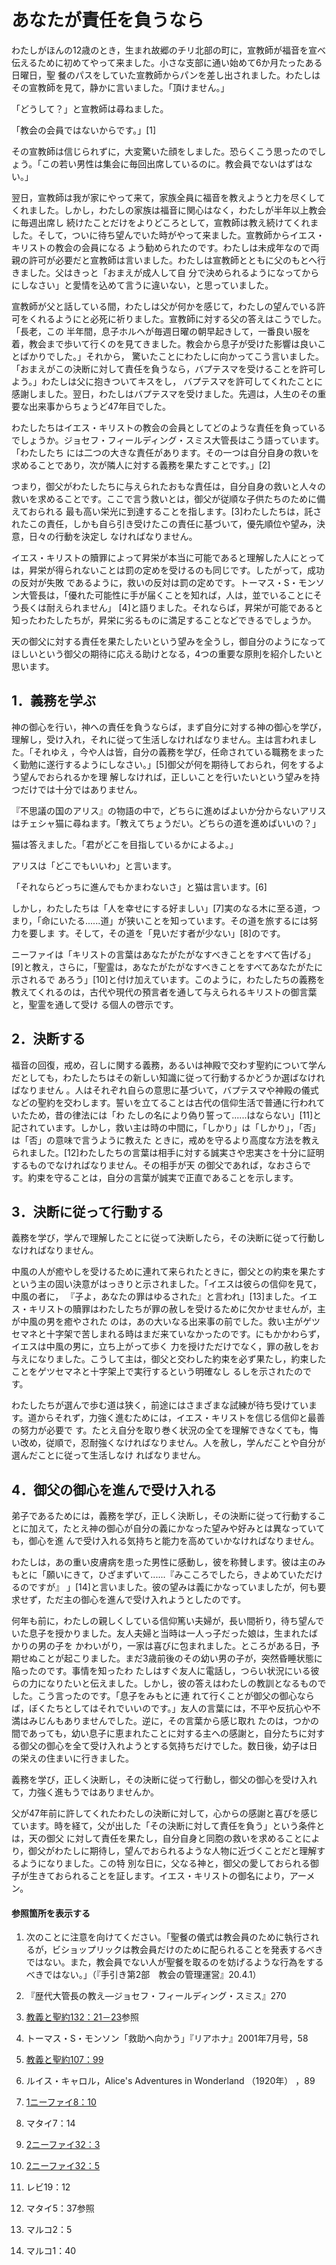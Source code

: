 # あなたが責任を負うなら

わたしがほんの12歳のとき，生まれ故郷のチリ北部の町に，宣教師が福音を宣べ伝えるために初めてやって来ました。小さな支部に通い始めて6か月たったある日曜日，聖
餐のパスをしていた宣教師からパンを差し出されました。わたしはその宣教師を見て，静かに言いました。「頂けません。」

「どうして？」と宣教師は尋ねました。

「教会の会員ではないからです。」[1]

その宣教師は信じられずに，大変驚いた顔をしました。恐らくこう思ったのでしょう。「この若い男性は集会に毎回出席しているのに。教会員でないはずはない。」

翌日，宣教師は我が家にやって来て，家族全員に福音を教えようと力を尽くしてくれました。しかし，わたしの家族は福音に関心はなく，わたしが半年以上教会に毎週出席し
続けたことだけをよりどころとして，宣教師は教え続けてくれました。そして，ついに待ち望んでいた時がやって来ました。宣教師からイエス・キリストの教会の会員になる
よう勧められたのです。わたしは未成年なので両親の許可が必要だと宣教師は言いました。わたしは宣教師とともに父のもとへ行きました。父はきっと「おまえが成人して自
分で決められるようになってからにしなさい」と愛情を込めて言うに違いない，と思っていました。

宣教師が父と話している間，わたしは父が何かを感じて，わたしの望んでいる許可をくれるようにと必死に祈りました。宣教師に対する父の答えはこうでした。「長老，この
半年間，息子ホルヘが毎週日曜の朝早起きして，一番良い服を着，教会まで歩いて行くのを見てきました。教会から息子が受けた影響は良いことばかりでした。」それから，
驚いたことにわたしに向かってこう言いました。「おまえがこの決断に対して責任を負うなら，バプテスマを受けることを許可しよう。」わたしは父に抱きついてキスをし，
バプテスマを許可してくれたことに感謝しました。翌日，わたしはバプテスマを受けました。先週は，人生のその重要な出来事からちょうど47年目でした。

わたしたちはイエス・キリストの教会の会員としてどのような責任を負っているでしょうか。ジョセフ・フィールディング・スミス大管長はこう語っています。「わたしたち
には二つの大きな責任があります。その一つは自分自身の救いを求めることであり，次が隣人に対する義務を果たすことです。」[2]

つまり，御父がわたしたちに与えられたおもな責任は，自分自身の救いと人々の救いを求めることです。ここで言う救いとは，御父が従順な子供たちのために備えておられる
最も高い栄光に到達することを指します。[3]わたしたちは，託されたこの責任，しかも自ら引き受けたこの責任に基づいて，優先順位や望み，決意，日々の行動を決定し
なければなりません。

イエス・キリストの贖罪によって昇栄が本当に可能であると理解した人にとっては，昇栄が得られないことは罰の定めを受けるのも同じです。したがって，成功の反対が失敗
であるように，救いの反対は罰の定めです。トーマス・S・モンソン大管長は，「優れた可能性に手が届くことを知れば，人は，並でいることにそう長くは耐えられません」
[4]と語りました。それならば，昇栄が可能であると知ったわたしたちが，昇栄に劣るものに満足することなどできるでしょうか。

天の御父に対する責任を果たしたいという望みを全うし，御自分のようになってほしいという御父の期待に応える助けとなる，4つの重要な原則を紹介したいと思います。

## 1．義務を学ぶ

神の御心を行い，神への責任を負うならば，まず自分に対する神の御心を学び，理解し，受け入れ，それに従って生活しなければなりません。主は言われました。「それゆえ
，今や人は皆，自分の義務を学び，任命されている職務をまったく勤勉に遂行するようにしなさい。」[5]御父が何を期待しておられ，何をするよう望んでおられるかを理
解しなければ，正しいことを行いたいという望みを持つだけでは十分ではありません。

『不思議の国のアリス』の物語の中で，どちらに進めばよいか分からないアリスはチェシャ猫に尋ねます。「教えてちょうだい。どちらの道を進めばいいの？」

猫は答えました。「君がどこを目指しているかによるよ。」

アリスは「どこでもいいわ」と言います。

「それならどっちに進んでもかまわないさ」と猫は言います。[6]

しかし，わたしたちは「人を幸せにする好ましい」[7]実のなる木に至る道，つまり，「命にいたる......道」が狭いことを知っています。その道を旅するには努力を要しま
す。そして，その道を「見いだす者が少ない」[8]のです。

ニーファイは「キリストの言葉はあなたがたがなすべきことをすべて告げる」[9]と教え，さらに，「聖霊は，あなたがたがなすべきことをすべてあなたがたに示されるで
あろう」[10]と付け加えています。このように，わたしたちの義務を教えてくれるのは，古代や現代の預言者を通して与えられるキリストの御言葉と，聖霊を通して受け
る個人の啓示です。

## 2．決断する

福音の回復，戒め，召しに関する義務，あるいは神殿で交わす聖約について学んだとしても，わたしたちはその新しい知識に従って行動するかどうか選ばなければなりません
。人はそれぞれ自らの意思に基づいて，バプテスマや神殿の儀式などの聖約を交わします。誓いを立てることは古代の信仰生活で普通に行われていたため，昔の律法には「わ
たしの名により偽り誓って......はならない」[11]と記されています。しかし，救い主は時の中間に，「しかり」は「しかり」，「否」は「否」の意味で言うように教えた
ときに，戒めを守るより高度な方法を教えられました。[12]わたしたちの言葉は相手に対する誠実さや忠実さを十分に証明するものでなければなりません。その相手が天
の御父であれば，なおさらです。約束を守ることは，自分の言葉が誠実で正直であることを示します。

## 3．決断に従って行動する

義務を学び，学んで理解したことに従って決断したら，その決断に従って行動しなければなりません。

中風の人が癒やしを受けるために連れて来られたときに，御父との約束を果たすという主の固い決意がはっきりと示されました。「イエスは彼らの信仰を見て，中風の者に，
『子よ，あなたの罪はゆるされた』と言われ」[13]ました。イエス・キリストの贖罪はわたしたちが罪の赦しを受けるために欠かせませんが，主が中風の男を癒やされた
のは，あの大いなる出来事の前でした。救い主がゲツセマネと十字架で苦しまれる時はまだ来ていなかったのです。にもかかわらず，イエスは中風の男に，立ち上がって歩く
力を授けただけでなく，罪の赦しをお与えになりました。こうして主は，御父と交わした約束を必ず果たし，約束したことをゲツセマネと十字架上で実行するという明確なし
るしを示されたのです。

わたしたちが選んで歩む道は狭く，前途にはさまざまな試練が待ち受けています。道からそれず，力強く進むためには，イエス・キリストを信じる信仰と最善の努力が必要で
す。たとえ自分を取り巻く状況の全てを理解できなくても，悔い改め，従順で，忍耐強くなければなりません。人を赦し，学んだことや自分が選んだことに従って生活しなけ
ればなりません。

## 4．御父の御心を進んで受け入れる

弟子であるためには，義務を学び，正しく決断し，その決断に従って行動することに加えて，たとえ神の御心が自分の義にかなった望みや好みとは異なっていても，御心を進
んで受け入れる気持ちと能力を高めていかなければなりません。

わたしは，あの重い皮膚病を患った男性に感動し，彼を称賛します。彼は主のみもとに「願いにきて，ひざまずいて......『みこころでしたら，きよめていただけるのですが』
」[14]と言いました。彼の望みは義にかなっていましたが，何も要求せず，ただ主の御心を進んで受け入れようとしたのです。

何年も前に，わたしの親しくしている信仰篤い夫婦が，長い間祈り，待ち望んでいた息子を授かりました。友人夫婦と当時は一人っ子だった娘は，生まれたばかりの男の子を
かわいがり，一家は喜びに包まれました。ところがある日，予期せぬことが起こりました。まだ3歳前後のその幼い男の子が，突然昏睡状態に陥ったのです。事情を知ったわ
たしはすぐ友人に電話し，つらい状況にいる彼らの力になりたいと伝えました。しかし，彼の答えはわたしの教訓となるものでした。こう言ったのです。「息子をみもとに連
れて行くことが御父の御心ならば，ぼくたちとしてはそれでいいのです。」友人の言葉には，不平や反抗心や不満はみじんもありませんでした。逆に，その言葉から感じ取れ
たのは，つかの間であっても，幼い息子に恵まれたことに対する主への感謝と，自分たちに対する御父の御心を全て受け入れようとする気持ちだけでした。数日後，幼子は日
の栄えの住まいに行きました。

義務を学び，正しく決断し，その決断に従って行動し，御父の御心を受け入れて，力強く進もうではありませんか。

父が47年前に許してくれたわたしの決断に対して，心からの感謝と喜びを感じています。時を経て，父が出した「その決断に対して責任を負う」という条件とは，天の御父
に対して責任を果たし，自分自身と同胞の救いを求めることにより，御父がわたしに期待し，望んでおられるような人物に近づくことだと理解するようになりました。この特
別な日に，父なる神と，御父の愛しておられる御子が生きておられることを証します。イエス・キリストの御名により，アーメン。

#### 参照箇所を表示する

  1.  次のことに注意を向けてください。「聖餐の儀式は教会員のために執行されるが，ビショップリックは教会員だけのために配られることを発表するべきではない。また，教会員でない人が聖餐を取るのを妨げるような行為をするべきではない。」（『手引き第2部　教会の管理運営』20.4.1）

  2.  『歴代大管長の教え―ジョセフ・フィールディング・スミス』270

  3.  [教義と聖約132：21－23](https://www.lds.org/scriptures/dc-testament/dc/132.21-23?lang=jpn#20)参照

  4.  トーマス・S・モンソン「救助へ向かう」『リアホナ』2001年7月号，58

  5.  [教義と聖約107：99](https://www.lds.org/scriptures/dc-testament/dc/107.99?lang=jpn#98)

  6.  ルイス・キャロル，Alice's Adventures in Wonderland （1920年） ，89

  7.  [1ニーファイ8：10](https://www.lds.org/scriptures/bofm/1-ne/8.10?lang=jpn#9)

  8.  マタイ7：14

  9.  [2ニーファイ32：3](https://www.lds.org/scriptures/bofm/2-ne/32.3?lang=jpn#2)

  10.  [2ニーファイ32：5](https://www.lds.org/scriptures/bofm/2-ne/32.5?lang=jpn#4)

  11.  レビ19：12

  12.  マタイ5：37参照

  13.  マルコ2：5

  14.  マルコ1：40

